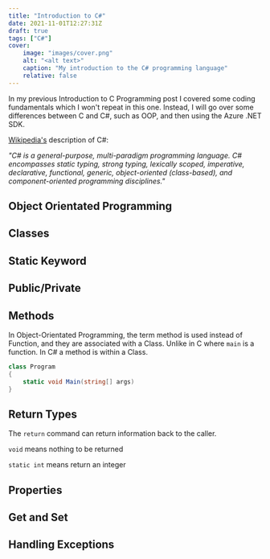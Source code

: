 ```yaml
---
title: "Introduction to C#"
date: 2021-11-01T12:27:31Z
draft: true
tags: ["C#"]
cover:
    image: "images/cover.png"
    alt: "<alt text>"
    caption: "My introduction to the C# programming language"
    relative: false
---
```


In my previous Introduction to C Programming post I covered some coding fundamentals which I won't repeat in this one. Instead, I will go over some differences between C and C#, such as OOP, and then using the Azure .NET SDK.

[Wikipedia's](https://en.wikipedia.org/wiki/C_Sharp_(programming_language)) description of C#:

_"C# is a general-purpose, multi-paradigm programming language. C# encompasses static typing, strong typing, lexically scoped, imperative, declarative, functional, generic, object-oriented (class-based), and component-oriented programming disciplines."_

## Object Orientated Programming

## Classes

## Static Keyword

## Public/Private

## Methods

In Object-Orientated Programming, the term method is used instead of Function, and they are associated with a Class. Unlike in C where `main` is a function. In C# a method is within a Class.

```csharp
class Program
{
    static void Main(string[] args)
}
```

## Return Types

The `return` command can return information back to the caller.

`void` means nothing to be returned

`static int` means return an integer

## Properties

## Get and Set

## Handling Exceptions

